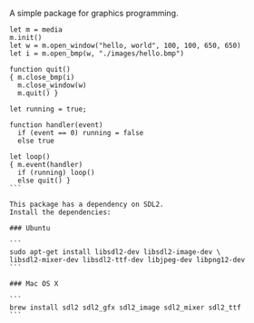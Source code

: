 A simple package for graphics programming.

````
let m = media
m.init()
let w = m.open_window("hello, world", 100, 100, 650, 650)
let i = m.open_bmp(w, "./images/hello.bmp")

function quit()
{ m.close_bmp(i)
  m.close_window(w)
  m.quit() }

let running = true;

function handler(event)
  if (event == 0) running = false
  else true

let loop()
{ m.event(handler)
  if (running) loop()
  else quit() }
```

This package has a dependency on SDL2.
Install the dependencies:

### Ubuntu

```
sudo apt-get install libsdl2-dev libsdl2-image-dev \
libsdl2-mixer-dev libsdl2-ttf-dev libjpeg-dev libpng12-dev
```

### Mac OS X

```
brew install sdl2 sdl2_gfx sdl2_image sdl2_mixer sdl2_ttf
```